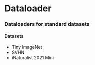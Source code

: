 # Dataloader
### Dataloaders for standard datasets

#### Datasets
- Tiny ImageNet
- SVHN
- iNaturalist 2021 Mini
